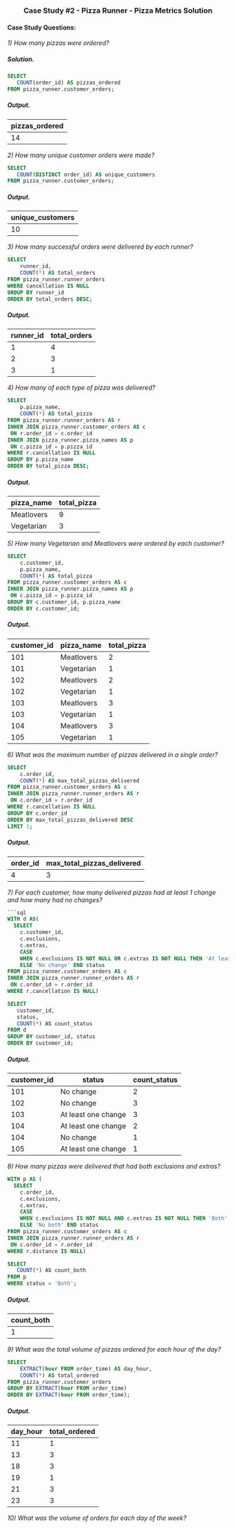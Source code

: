 ### <p align="center" style="margin-top: 0px;">  Case Study #2 - Pizza Runner - Pizza Metrics Solution

#### Case Study Questions:

*1) How many pizzas were ordered?*
##### Solution.
```sql
SELECT
   COUNT(order_id) AS pizzas_ordered	
FROM pizza_runner.customer_orders;
```
##### Output.
pizzas_ordered |
-- |
14 | 

*2) How many unique customer orders were made?*
```sql
SELECT
   COUNT(DISTINCT order_id) AS unique_customers	
FROM pizza_runner.customer_orders;
```
##### Output.
unique_customers |
-- |
10 | 


*3) How many successful orders were delivered by each runner?*
```sql
SELECT
   	runner_id,
    COUNT(*) AS total_orders
FROM pizza_runner.runner_orders
WHERE cancellation IS NULL
GROUP BY runner_id
ORDER BY total_orders DESC;
```
##### Output.
runner_id | total_orders
-- | -- |
1 | 4
2 | 3
3 | 1


*4) How many of each type of pizza was delivered?*
```sql
SELECT
   	p.pizza_name,
    COUNT(*) AS total_pizza
FROM pizza_runner.runner_orders AS r
INNER JOIN pizza_runner.customer_orders AS c
 ON r.order_id = c.order_id
INNER JOIN pizza_runner.pizza_names AS p
 ON c.pizza_id = p.pizza_id
WHERE r.cancellation IS NULL
GROUP BY p.pizza_name
ORDER BY total_pizza DESC;
```
##### Output.
pizza_name | total_pizza
-- | -- |
Meatlovers | 9
Vegetarian | 3


*5) How many Vegetarian and Meatlovers were ordered by each customer?*
```sql
SELECT
    c.customer_id,
    p.pizza_name,
    COUNT(*) AS total_pizza
FROM pizza_runner.customer_orders AS c
INNER JOIN pizza_runner.pizza_names AS p
 ON c.pizza_id = p.pizza_id
GROUP BY c.customer_id, p.pizza_name
ORDER BY c.customer_id;
```
##### Output.
| customer_id | pizza_name | total_pizza |
| ----------- | ---------- | ----------- |
| 101         | Meatlovers | 2           |
| 101         | Vegetarian | 1           |
| 102         | Meatlovers | 2           |
| 102         | Vegetarian | 1           |
| 103         | Meatlovers | 3           |
| 103         | Vegetarian | 1           |
| 104         | Meatlovers | 3           |
| 105         | Vegetarian | 1           |


*6) What was the maximum number of pizzas delivered in a single order?*
```sql
SELECT
   	c.order_id,
    COUNT(*) AS max_total_pizzas_delivered
FROM pizza_runner.customer_orders AS c
INNER JOIN pizza_runner.runner_orders AS r
 ON c.order_id = r.order_id
WHERE r.cancellation IS NULL
GROUP BY c.order_id
ORDER BY max_total_pizzas_delivered DESC
LIMIT 1;
```
##### Output.
| order_id | max_total_pizzas_delivered
| ----------- | ---
| 4         | 3



*7) For each customer, how many delivered pizzas had at least 1 change and how many had no changes?*
```sql
```sql
WITH d AS(
  SELECT
    c.customer_id,
    c.exclusions,
    c.extras,
    CASE
    WHEN c.exclusions IS NOT NULL OR c.extras IS NOT NULL THEN 'At least one change'
    ELSE 'No change' END status
FROM pizza_runner.customer_orders AS c
INNER JOIN pizza_runner.runner_orders AS r
 ON c.order_id = r.order_id
WHERE r.cancellation IS NULL)

SELECT
   customer_id,
   status,
   COUNT(*) AS count_status
FROM d
GROUP BY customer_id, status
ORDER BY customer_id;
```
##### Output.
| customer_id | status              | count_status |
| ----------- | ------------------- | ------------ |
| 101         | No change           | 2            |
| 102         | No change           | 3            |
| 103         | At least one change | 3            |
| 104         | At least one change | 2            |
| 104         | No change           | 1            |
| 105         | At least one change | 1            |


*8) How many pizzas were delivered that had both exclusions and extras?*
```sql
WITH p AS (
  SELECT
    c.order_id,
    c.exclusions,
    c.extras,
    CASE
    WHEN c.exclusions IS NOT NULL AND c.extras IS NOT NULL THEN 'Both'
    ELSE 'No both' END status
FROM pizza_runner.customer_orders AS c
INNER JOIN pizza_runner.runner_orders AS r
 ON c.order_id = r.order_id
WHERE r.distance IS NULL)

SELECT
   COUNT(*) AS count_both
FROM p
WHERE status = 'Both';
```
##### Output.
| count_both | 
| ----------- |
| 1 |


*9) What was the total volume of pizzas ordered for each hour of the day?*
```sql
SELECT
   	EXTRACT(hour FROM order_time) AS day_hour,
    COUNT(*) AS total_ordered
FROM pizza_runner.customer_orders
GROUP BY EXTRACT(hour FROM order_time)
ORDER BY EXTRACT(hour FROM order_time);
```
##### Output.
| day_hour | total_ordered |
| -------- | ------------- |
| 11       | 1             |
| 13       | 3             |
| 18       | 3             |
| 19       | 1             |
| 21       | 3             |
| 23       | 3             |


*10) What was the volume of orders for each day of the week?*

